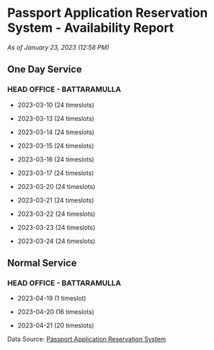 # Passport Application Reservation System - Availability Report

*As of January 23, 2023 (12:58 PM)*

## One Day Service

### HEAD OFFICE - BATTARAMULLA

* 2023-03-10 (24 timeslots)

* 2023-03-13 (24 timeslots)

* 2023-03-14 (24 timeslots)

* 2023-03-15 (24 timeslots)

* 2023-03-16 (24 timeslots)

* 2023-03-17 (24 timeslots)

* 2023-03-20 (24 timeslots)

* 2023-03-21 (24 timeslots)

* 2023-03-22 (24 timeslots)

* 2023-03-23 (24 timeslots)

* 2023-03-24 (24 timeslots)

## Normal Service

### HEAD OFFICE - BATTARAMULLA

* 2023-04-19 (1 timeslot)

* 2023-04-20 (16 timeslots)

* 2023-04-21 (20 timeslots)

Data Source: [Passport Application Reservation System](https://eservices.immigration.gov.lk:8443/appointment/pages/reservationApplication.xhtml)